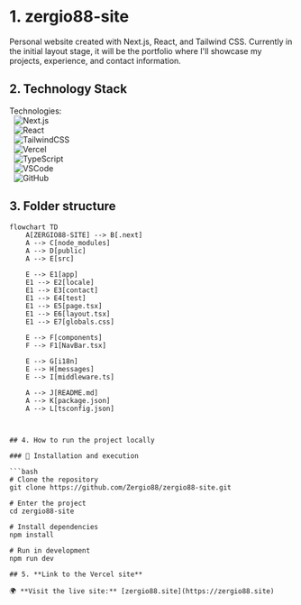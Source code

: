 # 1. zergio88-site 

Personal website created with Next.js, React, and Tailwind CSS. Currently in the initial layout stage, it will be the portfolio where I'll showcase my projects, experience, and contact information.

## 2. Technology Stack

Technologies:<br>
&nbsp;&nbsp;![Next.js](https://img.shields.io/badge/Next.js-000000?style=for-the-badge&logo=nextdotjs)<br>
&nbsp;&nbsp;![React](https://img.shields.io/badge/React-20232A?style=for-the-badge&logo=react&logoColor=61DAFB)<br>
&nbsp;&nbsp;![TailwindCSS](https://img.shields.io/badge/TailwindCSS-38B2AC?style=for-the-badge&logo=tailwind-css&logoColor=white)<br>
&nbsp;&nbsp;![Vercel](https://img.shields.io/badge/Vercel-000000?style=for-the-badge&logo=vercel&logoColor=white)<br>
&nbsp;&nbsp;![TypeScript](https://img.shields.io/badge/TypeScript-007ACC?style=for-the-badge&logo=typescript&logoColor=white)<br>
&nbsp;&nbsp;![VSCode](https://img.shields.io/badge/VSCode-007ACC?style=for-the-badge&logo=visualstudiocode&logoColor=white)<br>
&nbsp;&nbsp;![GitHub](https://img.shields.io/badge/GitHub-181717?style=for-the-badge&logo=github&logoColor=white)<br>

## 3. Folder structure


```mermaid
flowchart TD
    A[ZERGIO88-SITE] --> B[.next]
    A --> C[node_modules]
    A --> D[public]
    A --> E[src]
    
    E --> E1[app]
    E1 --> E2[locale]
    E1 --> E3[contact]
    E1 --> E4[test]
    E1 --> E5[page.tsx]
    E1 --> E6[layout.tsx]
    E1 --> E7[globals.css]

    E --> F[components]
    F --> F1[NavBar.tsx]

    E --> G[i18n]
    E --> H[messages]
    E --> I[middleware.ts]

    A --> J[README.md]
    A --> K[package.json]
    A --> L[tsconfig.json]



## 4. How to run the project locally

### 🚀 Installation and execution

```bash
# Clone the repository
git clone https://github.com/Zergio88/zergio88-site.git

# Enter the project
cd zergio88-site

# Install dependencies
npm install

# Run in development
npm run dev

## 5. **Link to the Vercel site**

🌍 **Visit the live site:** [zergio88.site](https://zergio88.site)
